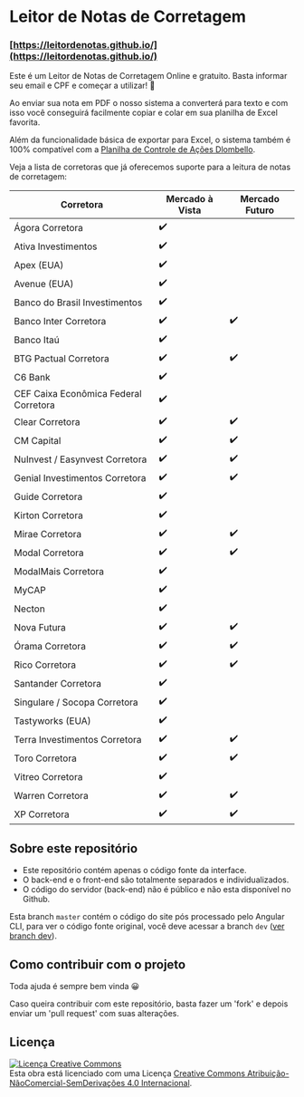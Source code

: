 # Leitor de Notas de Corretagem

### [https://leitordenotas.github.io/](https://leitordenotas.github.io/)

Este é um Leitor de Notas de Corretagem Online e gratuito. Basta informar seu email e CPF e começar a utilizar! 🙂

Ao enviar sua nota em PDF o nosso sistema a converterá para texto e com isso você conseguirá facilmente copiar e colar em sua planilha de Excel favorita.

Além da funcionalidade básica de exportar para Excel, o sistema também é 100% compatível com a  [Planilha de Controle de Ações Dlombello](https://www.dlombelloplanilhas.com).

Veja a lista de corretoras que já oferecemos suporte para a leitura de notas de corretagem:

| Corretora                             | Mercado à Vista | Mercado Futuro |
|---------------------------------------|-----------------|----------------|
| Ágora Corretora                       | ✔️              |                |
| Ativa Investimentos                   | ✔️              |                |
| Apex (EUA)                            | ✔️              |                |
| Avenue (EUA)                          | ✔️              |                |
| Banco do Brasil Investimentos         | ✔️              |                |
| Banco Inter Corretora                 | ✔️              | ✔️             |
| Banco Itaú                            | ✔️              |                |
| BTG Pactual Corretora                 | ✔️              | ✔️             |
| C6 Bank                               | ✔️              |                |
| CEF Caixa Econômica Federal Corretora | ✔️              |                |
| Clear Corretora                       | ✔️              | ✔️             |
| CM Capital                            | ✔️              | ✔️             |
| NuInvest / Easynvest Corretora        | ✔️              | ✔️             |
| Genial Investimentos Corretora        | ✔️              | ✔️             |
| Guide Corretora                       | ✔️              |                |
| Kirton Corretora                      | ✔️              |                |
| Mirae Corretora                       | ✔️              | ✔️             |
| Modal Corretora                       | ✔️              | ✔️             |
| ModalMais Corretora                   | ✔️              |                |
| MyCAP                                 | ✔️              |                |
| Necton                                | ✔️              |                |
| Nova Futura                           | ✔️              | ✔️             |
| Órama Corretora                       | ✔️              | ✔️             |
| Rico Corretora                        | ✔️              | ✔️             |
| Santander Corretora                   | ✔️              |                |
| Singulare / Socopa Corretora          | ✔️              |                |
| Tastyworks (EUA)                      | ✔️              |                |
| Terra Investimentos Corretora         | ✔️              | ✔️             |
| Toro Corretora                        | ✔️              | ✔️             |
| Vitreo Corretora                      | ✔️              |                |
| Warren Corretora                      | ✔️              | ✔️             |
| XP Corretora                          | ✔️              | ✔️             |

## Sobre este repositório
- Este repositório contém apenas o código fonte da interface.
- O back-end e o front-end são totalmente separados e individualizados.
- O código do servidor (back-end) não é público e não esta disponível no Github.

Esta branch `master` contém o código do site pós processado pelo Angular CLI, para ver o código fonte original, você deve acessar a branch `dev` ([ver branch dev](/leitordenotas/leitordenotas.github.io/tree/dev)).

## Como contribuir com o projeto

Toda ajuda é sempre bem vinda 😀

Caso queira contribuir com este repositório, basta fazer um 'fork' e depois enviar um 'pull request' com suas alterações.

## Licença

[![Licença Creative Commons](https://i.creativecommons.org/l/by-nc-nd/4.0/88x31.png)](http://creativecommons.org/licenses/by-nc-nd/4.0/deed.pt_BR)  
Esta obra está licenciado com uma Licença [Creative Commons Atribuição-NãoComercial-SemDerivações 4.0 Internacional](http://creativecommons.org/licenses/by-nc-nd/4.0/deed.pt_BR).